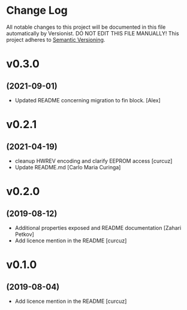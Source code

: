 # Change Log

All notable changes to this project will be documented in this file
automatically by Versionist. DO NOT EDIT THIS FILE MANUALLY!
This project adheres to [Semantic Versioning](http://semver.org/).

# v0.3.0
## (2021-09-01)

* Updated README concerning migration to fin block. [Alex]

# v0.2.1
## (2021-04-19)

* cleanup HWREV encoding and clarify EEPROM access [curcuz]
* Update README.md [Carlo Maria Curinga]

# v0.2.0
## (2019-08-12)

* Additional properties exposed and README documentation [Zahari Petkov]
* Add licence mention in the README [curcuz]

# v0.1.0
## (2019-08-04)

* Add licence mention in the README [curcuz]
